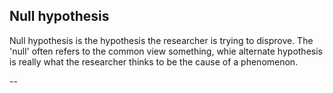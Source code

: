 ## Null hypothesis

Null hypothesis is the hypothesis the researcher is trying to disprove. The 'null' often refers to the common view something, whie alternate hypothesis is really what the researcher thinks to be the cause of a phenomenon.

--
